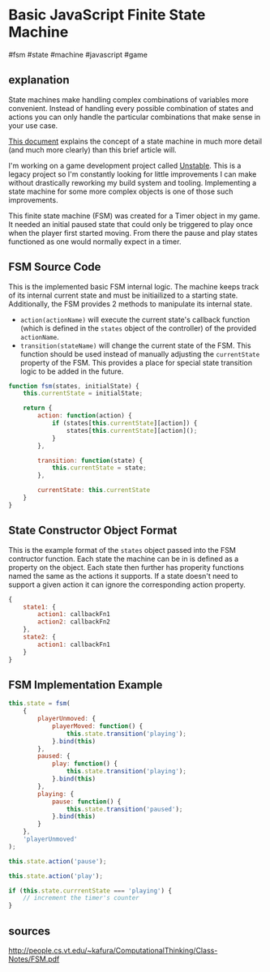 # Basic JavaScript Finite State Machine
#fsm #state #machine #javascript #game

## explanation
State machines make handling complex combinations of variables more convenient. Instead of handling every possible combination of states and actions you can only handle the particular combinations that make sense in your use case.

[This document](http://people.cs.vt.edu/~kafura/ComputationalThinking/Class-Notes/FSM.pdf) explains the concept of a state machine in much more detail (and much more clearly) than this brief article will.

I'm working on a game development project called [Unstable](http://unstablegame.com). This is a legacy project so I'm constantly looking for little improvements I can make without drastically reworking my build system and tooling. Implementing a state machine for some more complex objects is one of those such improvements.

This finite state machine (FSM) was created for a Timer object in my game. It needed an initial paused state that could only be triggered to play once when the player first started moving. From there the pause and play states functioned as one would normally expect in a timer.

## FSM Source Code
This is the implemented basic FSM internal logic. The machine keeps track of its internal current state and must be initiailized to a starting state. Additionally, the FSM provides 2 methods to manipulate its internal state. 
- `action(actionName)` will execute the current state's callback function (which is defined in the `states` object of the controller) of the provided `actionName`. 
- `transition(stateName)` will change the current state of the FSM. This function should be used instead of manually adjusting the `currentState` property of the FSM. This provides a place for special state transition logic to be added in the future.
```javascript
function fsm(states, initialState) {
    this.currentState = initialState;

    return {
        action: function(action) {
            if (states[this.currentState][action]) {
                states[this.currentState][action]();
            }
        },

        transition: function(state) {
            this.currentState = state;
        },

        currentState: this.currentState
    }
}
```

## State Constructor Object Format
This is the example format of the `states` object passed into the FSM contructor function. Each state the machine can be in is defined as a property on the object. Each state then further has properity functions named the same as the actions it supports. If a state doesn't need to support a given action it can ignore the corresponding action property.
```javascript
{
    state1: {
        action1: callbackFn1
        action2: callbackFn2
    },
    state2: {
        action1: callbackFn1
    }
}
```

## FSM Implementation Example
```javascript
this.state = fsm(
    {
        playerUnmoved: {
            playerMoved: function() {
                this.state.transition('playing');
            }.bind(this)
        },
        paused: {
            play: function() {
                this.state.transition('playing');
            }.bind(this)
        },
        playing: {
            pause: function() {
                this.state.transition('paused');
            }.bind(this)
        }
    },
    'playerUnmoved'
);

this.state.action('pause');

this.state.action('play');

if (this.state.currrentState === 'playing') {
    // increment the timer's counter
}
```

## sources
http://people.cs.vt.edu/~kafura/ComputationalThinking/Class-Notes/FSM.pdf

